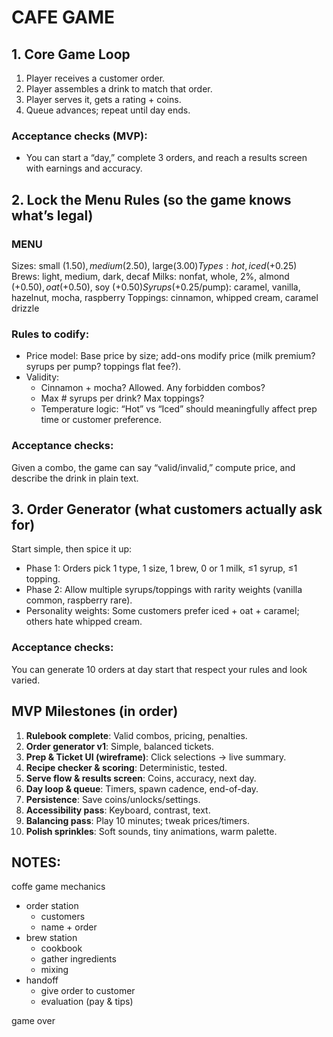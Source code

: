 # CAFE GAME

## 1. Core Game Loop
1. Player receives a customer order.
2. Player assembles a drink to match that order.
3. Player serves it, gets a rating + coins.
4. Queue advances; repeat until day ends.

### Acceptance checks (MVP):
- You can start a “day,” complete 3 orders, and reach a results screen with earnings and accuracy.

## 2. Lock the Menu Rules (so the game knows what’s legal)

### MENU
Sizes: small ($1.50), medium ($2.50), large($3.00)
Types: hot, iced (+$0.25)
Brews: light, medium, dark, decaf
Milks: nonfat, whole, 2%, almond (+$0.50), oat (+$0.50), soy (+$0.50)
Syrups (+$0.25/pump): caramel, vanilla, hazelnut, mocha, raspberry
Toppings: cinnamon, whipped cream, caramel drizzle

### Rules to codify:
- Price model: Base price by size; add-ons modify price (milk premium? syrups per pump? toppings flat fee?).
- Validity:
    - Cinnamon + mocha? Allowed. Any forbidden combos?
    - Max # syrups per drink? Max toppings?
    - Temperature logic: “Hot” vs “Iced” should meaningfully affect prep time or customer preference.

### Acceptance checks:
Given a combo, the game can say “valid/invalid,” compute price, and describe the drink in plain text.

## 3. Order Generator (what customers actually ask for)
Start simple, then spice it up:
- Phase 1: Orders pick 1 type, 1 size, 1 brew, 0 or 1 milk, ≤1 syrup, ≤1 topping.
- Phase 2: Allow multiple syrups/toppings with rarity weights (vanilla common, raspberry rare).
- Personality weights: Some customers prefer iced + oat + caramel; others hate whipped cream.
### Acceptance checks:
You can generate 10 orders at day start that respect your rules and look varied.

## MVP Milestones (in order)
1. **Rulebook complete**: Valid combos, pricing, penalties.
2. **Order generator v1**: Simple, balanced tickets.
3. **Prep & Ticket UI (wireframe)**: Click selections → live summary.
4. **Recipe checker & scoring**: Deterministic, tested.
5. **Serve flow & results screen**: Coins, accuracy, next day.
6. **Day loop & queue**: Timers, spawn cadence, end-of-day.
7. **Persistence**: Save coins/unlocks/settings.
8. **Accessibility pass**: Keyboard, contrast, text.
9. **Balancing pass**: Play 10 minutes; tweak prices/timers.
10. **Polish sprinkles**: Soft sounds, tiny animations, warm palette.

## NOTES:
coffe game mechanics

- order station
    - customers
    - name + order
- brew station
    - cookbook
    - gather ingredients
    - mixing 
- handoff
    - give order to customer
    - evaluation (pay & tips)

game over
